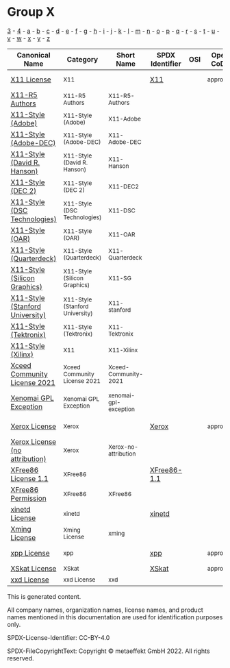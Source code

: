 # Group X

[3](../[3]/README.md) -
[4](../[4]/README.md) -
[a](../[a]/README.md) - 
[b](../[b]/README.md) - 
[c](../[c]/README.md) - 
[d](../[d]/README.md) - 
[e](../[e]/README.md) - 
[f](../[f]/README.md) - 
[g](../[g]/README.md) - 
[h](../[h]/README.md) - 
[i](../[i]/README.md) - 
[j](../[j]/README.md) - 
[k](../[k]/README.md) - 
[l](../[l]/README.md) - 
[m](../[m]/README.md) - 
[n](../[n]/README.md) - 
[o](../[o]/README.md) - 
[p](../[p]/README.md) - 
[q](../[q]/README.md) - 
[r](../[r]/README.md) - 
[s](../[s]/README.md) - 
[t](../[t]/README.md) - 
[u](../[u]/README.md) - 
[v](../[v]/README.md) - 
[w](../[w]/README.md) - 
[x](../[x]/README.md) - 
[y](../[y]/README.md) - 
[z](../[z]/README.md)

|Canonical Name|Category|Short Name|SPDX Identifier|OSI|Open CoDE|ScanCode|Matched ScanCode|Type|
| --- | --- | --- | --- | --- | --- | --- | --- | --- |
|[X11 License]([x1]/X11-License.yaml)|<sup>X11</sup>|<sup> </sup>|[X11](https://spdx.org/licenses/X11.html)| |<sup>approved</sup>| [x11-xconsortium](https://github.com/nexB/scancode-toolkit/blob/develop/src/licensedcode/data/licenses/x11-xconsortium.LICENSE) | [x11-xconsortium](https://github.com/nexB/scancode-toolkit/blob/develop/src/licensedcode/data/licenses/x11-xconsortium.LICENSE) |<sup>terms</sup>|
|[X11-R5 Authors]([x1]/X11-R5-Authors.yaml)|<sup>X11-R5 Authors</sup>|<sup>X11-R5-Authors</sup>| | |<sup> </sup>| [x11r5-authors](https://github.com/nexB/scancode-toolkit/blob/develop/src/licensedcode/data/licenses/x11r5-authors.LICENSE) | [standard-ml-nj](https://github.com/nexB/scancode-toolkit/blob/develop/src/licensedcode/data/licenses/standard-ml-nj.LICENSE) |<sup>terms</sup>|
|[X11-Style (Adobe)]([x1]/X11-Style-(Adobe).yaml)|<sup>X11-Style (Adobe)</sup>|<sup>X11-Adobe</sup>| | |<sup> </sup>| [x11-adobe](https://github.com/nexB/scancode-toolkit/blob/develop/src/licensedcode/data/licenses/x11-adobe.LICENSE) | [x11-adobe](https://github.com/nexB/scancode-toolkit/blob/develop/src/licensedcode/data/licenses/x11-adobe.LICENSE) |<sup>terms</sup>|
|[X11-Style (Adobe-DEC)]([x1]/X11-Style-(Adobe-DEC).yaml)|<sup>X11-Style (Adobe-DEC)</sup>|<sup>X11-Adobe-DEC</sup>| | |<sup> </sup>| [x11-adobe-dec](https://github.com/nexB/scancode-toolkit/blob/develop/src/licensedcode/data/licenses/x11-adobe-dec.LICENSE) | [x11-adobe-dec](https://github.com/nexB/scancode-toolkit/blob/develop/src/licensedcode/data/licenses/x11-adobe-dec.LICENSE) |<sup>terms</sup>|
|[X11-Style (David R. Hanson)]([x1]/X11-Style-(David-R.-Hanson).yaml)|<sup>X11-Style (David R. Hanson)</sup>|<sup>X11-Hanson</sup>| | |<sup> </sup>| [x11-hanson](https://github.com/nexB/scancode-toolkit/blob/develop/src/licensedcode/data/licenses/x11-hanson.LICENSE) | [x11-hanson](https://github.com/nexB/scancode-toolkit/blob/develop/src/licensedcode/data/licenses/x11-hanson.LICENSE) |<sup>terms</sup>|
|[X11-Style (DEC 2)]([x1]/X11-Style-(DEC-2).yaml)|<sup>X11-Style (DEC 2)</sup>|<sup>X11-DEC2</sup>| | |<sup> </sup>| [x11-dec2](https://github.com/nexB/scancode-toolkit/blob/develop/src/licensedcode/data/licenses/x11-dec2.LICENSE) | [x11-dec2](https://github.com/nexB/scancode-toolkit/blob/develop/src/licensedcode/data/licenses/x11-dec2.LICENSE) |<sup>terms</sup>|
|[X11-Style (DSC Technologies)]([x1]/X11-Style-(DSC-Technologies).yaml)|<sup>X11-Style (DSC Technologies)</sup>|<sup>X11-DSC</sup>| | |<sup> </sup>| [x11-dsc](https://github.com/nexB/scancode-toolkit/blob/develop/src/licensedcode/data/licenses/x11-dsc.LICENSE) | [x11-dsc](https://github.com/nexB/scancode-toolkit/blob/develop/src/licensedcode/data/licenses/x11-dsc.LICENSE) |<sup>terms</sup>|
|[X11-Style (OAR)]([x1]/X11-Style-(OAR).yaml)|<sup>X11-Style (OAR)</sup>|<sup>X11-OAR</sup>| | |<sup> </sup>| [x11-oar](https://github.com/nexB/scancode-toolkit/blob/develop/src/licensedcode/data/licenses/x11-oar.LICENSE) | [x11-oar](https://github.com/nexB/scancode-toolkit/blob/develop/src/licensedcode/data/licenses/x11-oar.LICENSE) |<sup>terms</sup>|
|[X11-Style (Quarterdeck)]([x1]/X11-Style-(Quarterdeck).yaml)|<sup>X11-Style (Quarterdeck)</sup>|<sup>X11-Quarterdeck</sup>| | |<sup> </sup>| [x11-quarterdeck](https://github.com/nexB/scancode-toolkit/blob/develop/src/licensedcode/data/licenses/x11-quarterdeck.LICENSE) | [x11-quarterdeck](https://github.com/nexB/scancode-toolkit/blob/develop/src/licensedcode/data/licenses/x11-quarterdeck.LICENSE) |<sup>terms</sup>|
|[X11-Style (Silicon Graphics)]([x1]/X11-Style-(Silicon-Graphics).yaml)|<sup>X11-Style (Silicon Graphics)</sup>|<sup>X11-SG</sup>| | |<sup> </sup>| [x11-sg](https://github.com/nexB/scancode-toolkit/blob/develop/src/licensedcode/data/licenses/x11-sg.LICENSE) | [x11-sg](https://github.com/nexB/scancode-toolkit/blob/develop/src/licensedcode/data/licenses/x11-sg.LICENSE) |<sup>terms</sup>|
|[X11-Style (Stanford University)]([x1]/X11-Style-(Stanford-University).yaml)|<sup>X11-Style (Stanford University)</sup>|<sup>X11-stanford</sup>| | |<sup> </sup>| [x11-stanford](https://github.com/nexB/scancode-toolkit/blob/develop/src/licensedcode/data/licenses/x11-stanford.LICENSE) | |<sup>terms</sup>|
|[X11-Style (Tektronix)]([x1]/X11-Style-(Tektronix).yaml)|<sup>X11-Style (Tektronix)</sup>|<sup>X11-Tektronix</sup>| | |<sup> </sup>| [x11-tektronix](https://github.com/nexB/scancode-toolkit/blob/develop/src/licensedcode/data/licenses/x11-tektronix.LICENSE) | [x11-tektronix](https://github.com/nexB/scancode-toolkit/blob/develop/src/licensedcode/data/licenses/x11-tektronix.LICENSE) |<sup>terms</sup>|
|[X11-Style (Xilinx)]([x1]/X11-Style-(Xilinx).yaml)|<sup>X11</sup>|<sup>X11-Xilinx</sup>| | |<sup> </sup>| [xilinx-2016](https://github.com/nexB/scancode-toolkit/blob/develop/src/licensedcode/data/licenses/xilinx-2016.LICENSE) | |<sup>terms</sup>|
|[Xceed Community License 2021]([xc]/Xceed-Community-License-2021.yaml)|<sup>Xceed Community License 2021</sup>|<sup>Xceed-Community-2021</sup>| | |<sup> </sup>| [xceed-community-2021](https://github.com/nexB/scancode-toolkit/blob/develop/src/licensedcode/data/licenses/xceed-community-2021.LICENSE) | |<sup>terms</sup>|
|[Xenomai GPL Exception]([xe]/Xenomai-GPL-Exception.yaml)|<sup>Xenomai GPL Exception</sup>|<sup>xenomai-gpl-exception</sup>| | |<sup> </sup>| [xenomai-gpl-exception](https://github.com/nexB/scancode-toolkit/blob/develop/src/licensedcode/data/licenses/xenomai-gpl-exception.LICENSE) | |<sup>exception</sup>|
|[Xerox License]([xe]/Xerox-License.yaml)|<sup>Xerox</sup>|<sup> </sup>|[Xerox](https://spdx.org/licenses/Xerox.html)| |<sup>approved</sup>| [mit-export-control](https://github.com/nexB/scancode-toolkit/blob/develop/src/licensedcode/data/licenses/mit-export-control.LICENSE) | [mit-export-control](https://github.com/nexB/scancode-toolkit/blob/develop/src/licensedcode/data/licenses/mit-export-control.LICENSE) |<sup>terms</sup>|
|[Xerox License (no attribution)]([xe]/Xerox-License-(no-attribution).yaml)|<sup>Xerox</sup>|<sup>Xerox-no-attribution</sup>| | |<sup> </sup>| [mit-specification-disclaimer](https://github.com/nexB/scancode-toolkit/blob/develop/src/licensedcode/data/licenses/mit-specification-disclaimer.LICENSE) | [mit-specification-disclaimer](https://github.com/nexB/scancode-toolkit/blob/develop/src/licensedcode/data/licenses/mit-specification-disclaimer.LICENSE) |<sup>terms</sup>|
|[XFree86 License 1.1]([xf]/XFree86-License-1.1.yaml)|<sup>XFree86</sup>|<sup> </sup>|[XFree86-1.1](https://spdx.org/licenses/XFree86-1.1.html)| |<sup> </sup>| [xfree86-1.1](https://github.com/nexB/scancode-toolkit/blob/develop/src/licensedcode/data/licenses/xfree86-1.1.LICENSE) | [xfree86-1.1](https://github.com/nexB/scancode-toolkit/blob/develop/src/licensedcode/data/licenses/xfree86-1.1.LICENSE) |<sup>terms</sup>|
|[XFree86 Permission]([xf]/XFree86-Permission.yaml)|<sup>XFree86</sup>|<sup>XFree86</sup>| | |<sup> </sup>| | |<sup>terms</sup>|
|[xinetd License]([xi]/xinetd-License.yaml)|<sup>xinetd</sup>|<sup> </sup>|[xinetd](https://spdx.org/licenses/xinetd.html)| |<sup> </sup>| [xinetd](https://github.com/nexB/scancode-toolkit/blob/develop/src/licensedcode/data/licenses/xinetd.LICENSE) | [xinetd](https://github.com/nexB/scancode-toolkit/blob/develop/src/licensedcode/data/licenses/xinetd.LICENSE) |<sup>terms</sup>|
|[Xming License]([xm]/Xming-License.yaml)|<sup>Xming License</sup>|<sup>xming</sup>| | |<sup> </sup>| [xming](https://github.com/nexB/scancode-toolkit/blob/develop/src/licensedcode/data/licenses/xming.LICENSE) | |<sup>terms</sup>|
|[xpp License]([xp]/xpp-License.yaml)|<sup>xpp</sup>|<sup> </sup>|[xpp](https://spdx.org/licenses/xpp.html)| |<sup>approved</sup>| [indiana-extreme-1.2](https://github.com/nexB/scancode-toolkit/blob/develop/src/licensedcode/data/licenses/indiana-extreme-1.2.LICENSE) | [indiana-extreme-1.2](https://github.com/nexB/scancode-toolkit/blob/develop/src/licensedcode/data/licenses/indiana-extreme-1.2.LICENSE) |<sup>terms</sup>|
|[XSkat License]([xs]/XSkat-License.yaml)|<sup>XSkat</sup>|<sup> </sup>|[XSkat](https://spdx.org/licenses/XSkat.html)| |<sup>approved</sup>| [xskat](https://github.com/nexB/scancode-toolkit/blob/develop/src/licensedcode/data/licenses/xskat.LICENSE) | [xskat](https://github.com/nexB/scancode-toolkit/blob/develop/src/licensedcode/data/licenses/xskat.LICENSE) |<sup>terms</sup>|
|[xxd License]([xx]/xxd-License.yaml)|<sup>xxd License</sup>|<sup>xxd</sup>| | |<sup> </sup>| [xxd](https://github.com/nexB/scancode-toolkit/blob/develop/src/licensedcode/data/licenses/xxd.LICENSE) | [xxd](https://github.com/nexB/scancode-toolkit/blob/develop/src/licensedcode/data/licenses/xxd.LICENSE) |<sup>terms</sup>|

This is generated content.

All company names, organization names, license names, and product names mentioned in this documentation are used for identification purposes only.

SPDX-License-Identifier: CC-BY-4.0

SPDX-FileCopyrightText: Copyright © metaeffekt GmbH 2022. All rights reserved.
